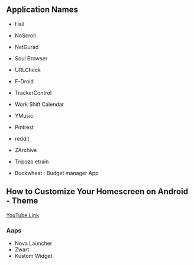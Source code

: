 ## Application Names

- Hail
- NoScroll
- NetGurad
- Soul Browser
- URLCheck
- F-Droid
- TrackerControl
- Work Shift Calendar
- YMusic
- Pintrest
- reddit
- ZArchive
- Tripozo etrain

- Buckwheat : Budget manager App

## How to Customize Your Homescreen on Android - Theme
[YouTube Link](https://youtu.be/D5Vjo2rwbV8?si=Se_E7VUIpKuSP-hD)

### Aaps
- Nova Launcher
- Zwart
- Kustom Widget
